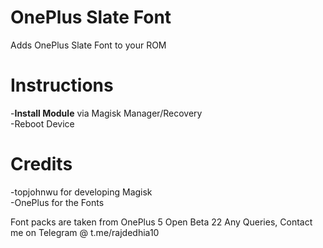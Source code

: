 # OnePlus Slate Font
Adds OnePlus Slate Font to your ROM


# Instructions

-__Install Module__ via Magisk Manager/Recovery<br>
-Reboot Device<br>

# Credits

-topjohnwu for developing Magisk<br>
-OnePlus for the Fonts

Font packs are taken from OnePlus 5 Open Beta 22
Any Queries, Contact me on Telegram @ t.me/rajdedhia10
